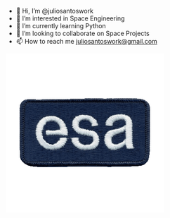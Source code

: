 - 👋 Hi, I’m @juliosantoswork
- 👀 I’m interested in Space Engineering
- 🌱 I’m currently learning Python
- 💞️ I’m looking to collaborate on Space Projects
- 📫 How to reach me juliosantoswork@gmail.com

<!---
juliosantoswork/juliosantoswork is a ✨ special ✨ repository because its `README.md` (this file) appears on your GitHub profile.
You can click the Preview link to take a look at your changes.
--->


![](ESA_gif.gif)
